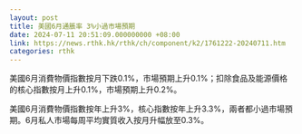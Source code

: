 ```yaml
---
layout: post
title: 美國6月通脹率 3%小過市場預期
date: 2024-07-11 20:51:09.000000000 +08:00
link: https://news.rthk.hk/rthk/ch/component/k2/1761222-20240711.htm
categories: rthk
---
```


美國6月消費物價指數按月下跌0.1%，市場預期上升0.1%；扣除食品及能源價格的核心指數按月上升0.1%，市場預期上升0.2%。

美國6月消費物價指數按年上升3%，核心指數按年上升3.3%，兩者都小過市場預期。6月私人市場每周平均實質收入按月升幅放至0.3%。
